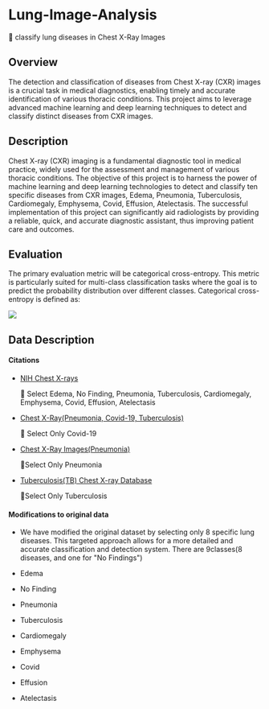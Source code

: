 # Lung-Image-Analysis
📌 classify lung diseases in Chest X-Ray Images

## Overview
The detection and classification of diseases from Chest X-ray (CXR) images is a crucial task in medical diagnostics, enabling timely and accurate identification of various thoracic conditions. This project aims to leverage advanced machine learning and deep learning techniques to detect and classify distinct diseases from CXR images.

## Description
Chest X-ray (CXR) imaging is a fundamental diagnostic tool in medical practice, widely used for the assessment and management of various thoracic conditions. The objective of this project is to harness the power of machine learning and deep learning technologies to detect and classify ten specific diseases from CXR images, Edema, Pneumonia, Tuberculosis, Cardiomegaly, Emphysema, Covid, Effusion, Atelectasis. The successful implementation of this project can significantly aid radiologists by providing a reliable, quick, and accurate diagnostic assistant, thus improving patient care and outcomes.

## Evaluation
The primary evaluation metric will be categorical cross-entropy. This metric is particularly suited for multi-class classification tasks where the goal is to predict the probability distribution over different classes. Categorical cross-entropy is defined as:

![](https://www.googleapis.com/download/storage/v1/b/kaggle-forum-message-attachments/o/inbox%2F16438831%2Fb1e5843855417ef733e697521323b48f%2FCCE.JPG?generation=1722820972412209&alt=media)

## Data Description
#### Citations
- [NIH Chest X-rays](https://www.kaggle.com/datasets/nih-chest-xrays/data)

  📌 Select Edema, No Finding, Pneumonia, Tuberculosis, Cardiomegaly, Emphysema, Covid, Effusion, Atelectasis
- [Chest X-Ray(Pneumonia, Covid-19, Tuberculosis)](https://www.kaggle.com/datasets/jtiptj/chest-xray-pneumoniacovid19tuberculosis)
  
  📌 Select Only Covid-19 
- [Chest X-Ray Images(Pneumonia)](https://www.kaggle.com/datasets/paultimothymooney/chest-xray-pneumonia)
  
  📌Select Only Pneumonia
- [Tuberculosis(TB) Chest X-ray Database ](https://www.kaggle.com/datasets/tawsifurrahman/tuberculosis-tb-chest-xray-dataset)
  
  📌Select Only Tuberculosis
  
#### Modifications to original data 
- We have modified the original dataset by selecting only 8 specific lung diseases. This targeted approach allows for a more detailed and accurate classification and detection system.
There are 9classes(8 diseases, and one for "No Findings")

- Edema
- No Finding
- Pneumonia
- Tuberculosis
- Cardiomegaly
- Emphysema
- Covid
- Effusion
- Atelectasis

